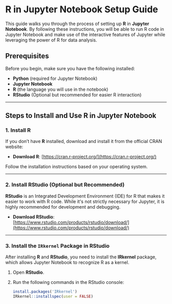 # R in Jupyter Notebook Setup Guide

This guide walks you through the process of setting up **R** in **Jupyter Notebook**. By following these instructions, you will be able to run R code in Jupyter Notebook and make use of the interactive features of Jupyter while leveraging the power of R for data analysis.

## Prerequisites

Before you begin, make sure you have the following installed:

- **Python** (required for Jupyter Notebook)
- **Jupyter Notebook**
- **R** (the language you will use in the notebook)
- **RStudio** (Optional but recommended for easier R interaction)

---

## Steps to Install and Use R in Jupyter Notebook

### 1. Install R

If you don’t have **R** installed, download and install it from the official CRAN website:

- **Download R**: [https://cran.r-project.org/](https://cran.r-project.org/)

Follow the installation instructions based on your operating system.

---

### 2. Install RStudio (Optional but Recommended)

**RStudio** is an Integrated Development Environment (IDE) for R that makes it easier to work with R code. While it's not strictly necessary for Jupyter, it is highly recommended for development and debugging.

- **Download RStudio**: [https://www.rstudio.com/products/rstudio/download/](https://www.rstudio.com/products/rstudio/download/)

---

### 3. Install the `IRkernel` Package in RStudio

After installing **R** and **RStudio**, you need to install the **IRkernel** package, which allows Jupyter Notebook to recognize R as a kernel.

1. Open **RStudio**.
2. Run the following commands in the RStudio console:

   ```R
   install.packages('IRkernel')
   IRkernel::installspec(user = FALSE)
